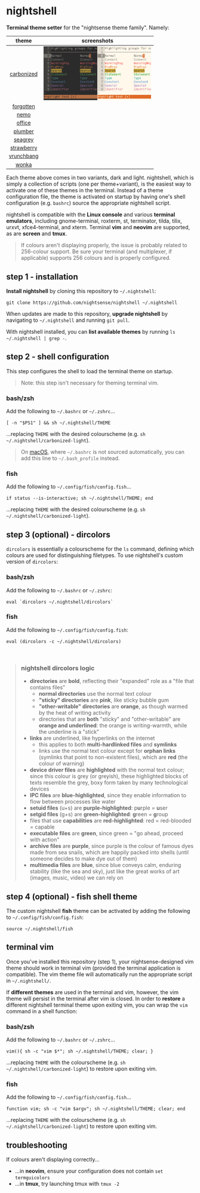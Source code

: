 # nightshell

**Terminal theme setter** for the "nightsense theme family". Namely:

theme | screenshots
:----:|:----------:
[carbonized](https://github.com/nightsense/carbonized) | <img src="/img/screenshot-carbonized-dark.png" alt="screenshot of the carbonized-dark vim theme" width="144" /><img src="/img/screenshot-carbonized-light.png" alt="screenshot of the carbonized-light vim theme" width="144" />
[forgotten](https://github.com/nightsense/forgotten)   |
[nemo](https://github.com/nightsense/nemo)             |
[office](https://github.com/nightsense/office)         |
[plumber](https://github.com/nightsense/plumber)       |
[seagrey](https://github.com/nightsense/seagrey)       |
[strawberry](https://github.com/nightsense/strawberry) |
[vrunchbang](https://github.com/nightsense/vrunchbang) |
[wonka](https://github.com/nightsense/wonka)           |

Each theme above comes in two variants, dark and light. nightshell, which is simply a collection of scripts (one per theme+variant), is the easiest way to activate one of these themes in the terminal. Instead of a theme configuration file, the theme is activated on startup by having one's shell configuration (e.g. `bashrc`) source the appropriate nightshell script.

nightshell is compatible with the **Linux console** and various **terminal emulators**, including gnome-terminal, roxterm, st, terminator, tilda, tilix, urxvt, xfce4-terminal, and xterm. Terminal **vim** and **neovim** are supported, as are **screen** and **tmux**.

> If colours aren't displaying properly, the issue is probably related to 256-colour support. Be sure your terminal (and multiplexer, if applicable) supports 256 colours and is properly configured.


## step 1 - installation

**Install nightshell** by cloning this repository to `~/.nightshell`:

```
git clone https://github.com/nightsense/nightshell ~/.nightshell
```

When updates are made to this repository, **upgrade nightshell** by navigating to `~/.nightshell` and running `git pull`.

With nightshell installed, you can **list available themes** by running `ls ~/.nightshell | grep -`.

## step 2 - shell configuration

This step configures the shell to load the terminal theme on startup.

> Note: this step isn't necessary for theming terminal vim.

### bash/zsh

Add the following to `~/.bashrc` or `~/.zshrc`...

```
[ -n "$PS1" ] && sh ~/.nightshell/THEME
```

...replacing `THEME` with the desired colourscheme (e.g. `sh ~/.nightshell/carbonized-light`).

> On [macOS](http://hayne.net/MacDev/Notes/unixFAQ.html#shellStartup), where `~/.bashrc` is not sourced automatically, you can add this line to `~/.bash_profile` instead.

### fish

Add the following to `~/.config/fish/config.fish`...

```
if status --is-interactive; sh ~/.nightshell/THEME; end
```

...replacing `THEME` with the desired colourscheme (e.g. `sh ~/.nightshell/carbonized-light`).

## step 3 (optional) - dircolors

`dircolors` is essentially a colourscheme for the `ls` command, defining which colours are used for distinguishing filetypes.  To use nightshell's custom version of `dircolors`:

### bash/zsh

Add the following to `~/.bashrc` or `~/.zshrc`:

```
eval `dircolors ~/.nightshell/dircolors`
```

### fish

Add the following to `~/.config/fish/config.fish`:

```
eval (dircolors -c ~/.nightshell/dircolors)
```

<br>

> ### nightshell dircolors logic
>
> - **directories** are **bold**, reflecting their "expanded" role as a "file that contains files"
>   - **normal directories** use the normal text colour
>   - **"sticky" directories** are **pink**, like sticky bubble gum
>   - **"other-writable" directories** are **orange**, as though warmed by the heat of writing activity
>   - directories that are **both** "sticky" and "other-writable" are **orange and underlined**: the orange is writing-warmth, while the underline is a "stick"
> - **links** are underlined, like hyperlinks on the internet
>   - this applies to both **multi-hardlinked files** and **symlinks**
>   - links use the normal text colour except for **orphan links** (symlinks that point to non-existent files), which are **red** (the colour of warning)
> - **device driver files** are **highlighted** with the normal text colour; since this colour is grey (or greyish), these highlighted blocks of texts resemble the grey, boxy form taken by many technological devices
> - **IPC files** are **blue-highlighted**, since they enable information to flow between processes like water
> - **setuid files** (u+s) are **purple-highlighted**: p**u**rple = **u**ser
> - **setgid files** (g+s) are **green-highlighted**: **g**reen = **g**roup
> - files that use **capabilities** are **red-highlighted**: red = red-blooded = capable
> - **executable files** are **green**, since green = "go ahead, proceed with action"
> - **archive files** are **purple**, since purple is the colour of famous dyes made from sea snails, which are happily packed into shells (until someone decides to make dye out of them)
> - **multimedia files** are **blue**, since blue conveys calm, enduring stability (like the sea and sky), just like the great works of art (images, music, video) we can rely on

## step 4 (optional) - fish shell theme

The custom nightshell **fish** theme can be activated by adding the following to `~/.config/fish/config.fish`:

```
source ~/.nightshell/fish
```

## terminal vim

Once you've installed this repository (step 1), your nightsense-designed vim theme should work in terminal vim (provided the terminal application is compatible). The vim theme file will automatically run the appropriate script in `~/.nightshell/`.

If **different themes** are used in the terminal and vim, however, the vim theme will persist in the terminal after vim is closed. In order to **restore** a different nightshell terminal theme upon exiting vim, you can wrap the `vim` command in a shell function:

### bash/zsh

Add the following to `~/.bashrc` or `~/.zshrc`...

```
vim(){ sh -c "vim $*"; sh ~/.nightshell/THEME; clear; }
```

...replacing `THEME` with the colourscheme (e.g. `sh ~/.nightshell/carbonized-light`) to restore upon exiting vim.

### fish

Add the following to `~/.config/fish/config.fish`...

```
function vim; sh -c "vim $argv"; sh ~/.nightshell/THEME; clear; end
```

...replacing `THEME` with the colourscheme (e.g. `sh ~/.nightshell/carbonized-light`) to restore upon exiting vim.

## troubleshooting

If colours aren't displaying correctly...

- ...in **neovim**, ensure your configuration does not contain `set termguicolors`
- ...in **tmux**, try launching tmux with `tmux -2`
